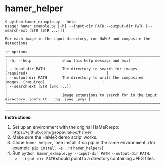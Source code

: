 # hamer_helper

```
$ python hamer_example.py --help
usage: hamer_example.py [-h] --input-dir PATH --output-dir PATH [--search-ext [STR [STR ...]]]

For each image in the input directory, run HaMeR and composite the detections.

╭─ options ─────────────────────────────────────────────────────────────────────────────────────────────────╮
│ -h, --help              show this help message and exit                                                   │
│ --input-dir PATH        The directory to search for images. (required)                                    │
│ --output-dir PATH       The directory to write the composited images. (required)                          │
│ --search-ext [STR [STR ...]]                                                                              │
│                         Image extensions to search for in the input directory. (default: .jpg .jpeg .png) │
╰───────────────────────────────────────────────────────────────────────────────────────────────────────────╯
```

---

**Instructions:**

1. Set up an environment with the original HaMeR repo: https://github.com/geopavlakos/hamer
2. Make sure the HaMeR demo script works.
3. Clone `hamer_helper`, then install it via pip in the same environment. (for example: `pip install -e .` in `hamer_helper/`)
4. Run `python hamer_example.py --input-dir PATH --output-dir PATH`.
    - `--input-dir PATH` should point to a directory containing JPEG files.

